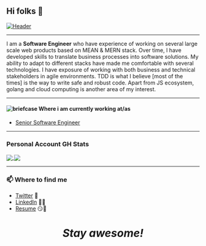 ## Hi folks :wave:

[![Header](https://raw.githubusercontent.com/Assadbintahir/AssadBinTahir.github.io/master/img/site-icon.png?token=AD732QDHJZDGWMIWREGMOQS7MBUYO "Header")](https://assadbintahir.github.io/)

------

I am a **Software Engineer** who have experience of working on several large scale web products based on MEAN & MERN stack. Over time, I have developed skills to translate business processes into software solutions. My ability to adapt to different stacks have made me comfortable with several technologies. I have exposure of working with both business and technical stakeholders in agile environments. TDD is what I believe [most of the times] is the way to write safe and robust code. Apart from JS ecosystem, golang and cloud computing is another area of my interest.

------

#### ![briefcase](https://github.githubassets.com/images/icons/emoji/unicode/1f4bc.png) Where i am currently working at/as 

- [Senior Software Engineer](https://10pearls.com/)

------

### Personal Account GH Stats

<a href="https://github.com/assadbintahir">
  <img align="center" src="https://github-readme-stats.vercel.app/api/top-langs/?username=Assadbintahir&layout=compact" />
</a><a href="https://github.com/assadbintahir">
  <img align="center" src="https://github-readme-stats.vercel.app/api?username=Assadbintahir&hide=contribs?count_private=true&show_icons=false&include_all_commits=true&bg_color=30,e96443,904e95&title_color=fff&text_color=fff" />
</a>

------

### 📫 Where to find me

- [Twitter](https://twitter.com/Assadbintahir) 🐤
- [LinkedIn](https://linkedin.com/in/Assadbintahir) 👨💼
- [Resume](https://assadbintahir.github.io/) 😏🔗

<h1 align='center'><i>Stay awesome!</i></h1>

